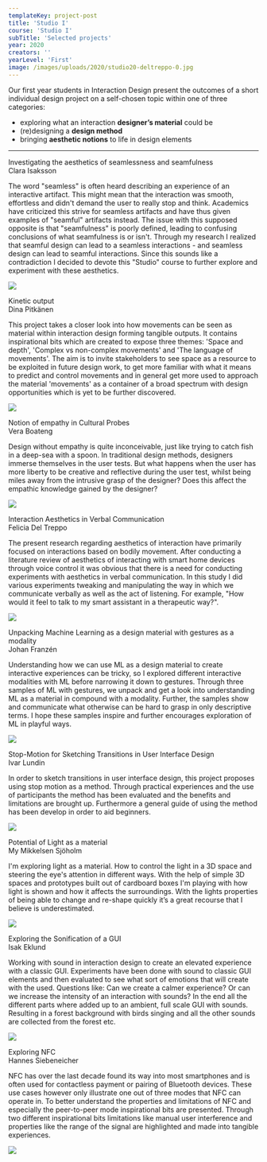```yaml
---
templateKey: project-post
title: 'Studio I'
course: 'Studio I'
subTitle: 'Selected projects'
year: 2020
creators: ''
yearLevel: 'First'
image: /images/uploads/2020/studio20-deltreppo-0.jpg
---
```


Our first year students in Interaction Design present the outcomes of a short individual design project on a self-chosen topic within one of three categories:

 - exploring what an interaction **designer’s material** could be
 - (re)designing a **design method**
 - bringing **aesthetic notions** to life in design elements

---

<div class="section is-size-6">
<div class="title">Investigating the aesthetics of seamlessness and seamfulness</div>
<div class="subtitle is-uppercase">Clara Isaksson</div>

The word "seamless" is often heard describing an experience of an interactive artifact. This might mean that the interaction was smooth, effortless and didn't demand the user to really stop and think. Academics have criticized this strive for seamless artifacts and have thus given examples of "seamful" artifacts instead. The issue with this supposed opposite is that "seamfulness" is poorly defined, leading to confusing conclusions of what seamfulness is or isn't. Through my research I realized that seamful design can lead to a seamless interactions - and seamless design can lead to seamful interactions. Since this sounds like a contradiction I decided to devote this "Studio" course to further explore and experiment with these aesthetics.

![](/images/uploads/2020/studio20-isaksson-0.png)
</div>

<div class="section is-size-6">
<div class="title">Kinetic output</div>
<div class="subtitle is-uppercase">Dina Pitkänen</div>

This project takes a closer look into how movements can be seen as material within interaction design forming tangible outputs. It contains inspirational bits which are created to expose three themes: 'Space and depth', 'Complex vs non-complex movements' and 'The language of movements'. The aim is to invite stakeholders to see space as a resource to be exploited in future design work, to get more familiar with what it means to predict and control movements and in general get more used to approach the material 'movements' as a container of a broad spectrum with design opportunities which is yet to be further discovered.

![](/images/uploads/2020/studio20-pitkanen-0.jpg)
</div>

<div class="section is-size-6">
<div class="title">Notion of empathy in Cultural Probes</div>
<div class="subtitle is-uppercase">Vera Boateng</div>

Design without empathy is quite inconceivable, just like trying to catch fish in a deep-sea with a spoon. In traditional design methods, designers immerse themselves in the user tests. But what happens when the user has more liberty to be creative and reflective during the user test, whilst being miles away from the intrusive grasp of the designer? Does this affect the empathic knowledge gained by the designer?

![](/images/uploads/2020/studio20-boateng-0.jpg)

</div>

<div class="section is-size-6">
<div class="title">Interaction Aesthetics in Verbal Communication</div>
<div class="subtitle is-uppercase">Felicia Del Treppo</div>

The present research regarding aesthetics of interaction have primarily focused on interactions based on bodily movement. After conducting a literature review of aesthetics of interacting with smart home devices through voice control it was obvious that there is a need for conducting experiments with aesthetics in verbal communication. In this study I did various experiments tweaking and manipulating the way in which we communicate verbally as well as the act of listening. For example, "How would it feel to talk to my smart assistant in a therapeutic way?".

![](/images/uploads/2020/studio20-deltreppo-0.jpg)

</div>

<div class="section is-size-6">
<div class="title">Unpacking Machine Learning as a design material with gestures as a modality</div>
<div class="subtitle is-uppercase">Johan Franzén</div>

Understanding how we can use ML as a design material to create interactive experiences can be tricky, so I explored different interactive modalities with ML before narrowing it down to gestures. Through three samples of ML with gestures, we unpack and get a look into understanding ML as a material in compound with a modality. Further, the samples show and communicate what otherwise can be hard to grasp in only descriptive terms. I hope these samples inspire and further encourages exploration of ML in playful ways.

![](/images/uploads/2020/studio20-franzen-0.jpg)
</div>


<div class="section is-size-6">
<div class="title">Stop-Motion for Sketching Transitions in User Interface Design</div>
<div class="subtitle is-uppercase">Ivar Lundin</div>

In order to sketch transitions in user interface design, this project proposes using stop motion as a method. Through practical experiences and the use of participants the method has been evaluated and the benefits and limitations are brought up. Furthermore a general guide of using the method has been develop in order to aid beginners.

![](/images/uploads/2020/studio20-lundin-0.jpg)
</div>

<div class="section is-size-6">
<div class="title">Potential of Light as a material</div>
<div class="subtitle is-uppercase">My Mikkelsen Sjöholm</div>

I'm exploring light as a material. How to control the light in a 3D space and steering the eye's attention in different ways. With the help of simple 3D spaces and prototypes built out of cardboard boxes I'm playing with how light is shown and how it affects the surroundings. With the lights properties of being able to change and re-shape quickly it’s a great recourse that I believe is underestimated. 

![](/images/uploads/2020/studio20-mikkelsensjoholm-0.png)
</div>

<div class="section is-size-6">
<div class="title">Exploring the Sonification of a GUI</div>
<div class="subtitle is-uppercase">Isak Eklund</div>

Working with sound in interaction design to create an elevated experience with a classic GUI. Experiments have been done with sound to classic GUI elements and then evaluated to see what sort of emotions that will create with the used. Questions like: Can we create a calmer experience? Or can we increase the intensity of an interaction with sounds? In the end all the different parts where added up to an ambient, full scale GUI with sounds. Resulting in a forest background with birds singing and all the other sounds are collected from the forest etc.

![](/images/uploads/2020/studio20-eklund-0.jpg)
</div>

<div class="section is-size-6">
<div class="title">Exploring NFC</div>
<div class="subtitle is-uppercase">Hannes Siebeneicher</div>

NFC has over the last decade found its way into most smartphones and is often used for contactless payment or pairing of Bluetooth devices. These use cases however only illustrate one out of three modes that NFC can operate in. To better understand the properties and limitations of NFC and especially the peer-to-peer mode inspirational bits are presented. Through two different inspirational bits limitations like manual user interference and properties like the range of the signal are highlighted and made into tangible experiences.

![](/images/uploads/2020/studio20-siebeneicher-0.jpg)
</div>